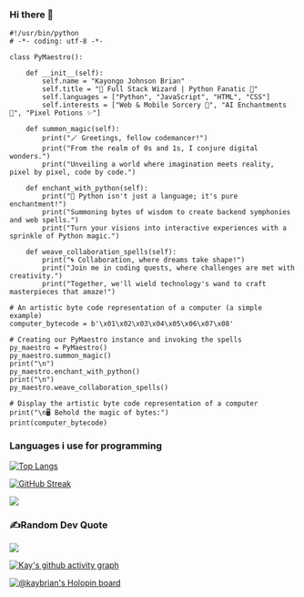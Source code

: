 ### Hi there 👋

```
#!/usr/bin/python
# -*- coding: utf-8 -*-

class PyMaestro():

    def __init__(self):
        self.name = "Kayongo Johnson Brian"
        self.title = "🚀 Full Stack Wizard | Python Fanatic 🐍"
        self.languages = ["Python", "JavaScript", "HTML", "CSS"]
        self.interests = ["Web & Mobile Sorcery 📱", "AI Enchantments 🤖", "Pixel Potions ✨"]

    def summon_magic(self):
        print("🪄 Greetings, fellow codemancer!")
        print("From the realm of 0s and 1s, I conjure digital wonders.")
        print("Unveiling a world where imagination meets reality, pixel by pixel, code by code.")

    def enchant_with_python(self):
        print("🔮 Python isn't just a language; it's pure enchantment!")
        print("Summoning bytes of wisdom to create backend symphonies and web spells.")
        print("Turn your visions into interactive experiences with a sprinkle of Python magic.")

    def weave_collaboration_spells(self):
        print("🌀 Collaboration, where dreams take shape!")
        print("Join me in coding quests, where challenges are met with creativity.")
        print("Together, we'll wield technology's wand to craft masterpieces that amaze!")

# An artistic byte code representation of a computer (a simple example)
computer_bytecode = b'\x01\x02\x03\x04\x05\x06\x07\x08'

# Creating our PyMaestro instance and invoking the spells
py_maestro = PyMaestro()
py_maestro.summon_magic()
print("\n")
py_maestro.enchant_with_python()
print("\n")
py_maestro.weave_collaboration_spells()

# Display the artistic byte code representation of a computer
print("\n🖥️ Behold the magic of bytes:")
print(computer_bytecode)

```
### Languages i use for programming
[![Top Langs](https://github-readme-stats.vercel.app/api/top-langs/?username=kaybrian&layout=compact&langs_count=8)](https://github.com/kaybrian/github-readme-stats)


[![GitHub Streak](https://github-readme-streak-stats.herokuapp.com?user=kaybrian&theme=merko&hide_border=true&date_format=M%20j%5B%2C%20Y%5D)](https://git.io/streak-stats)

<a href="https://github.com/kaybrian/github-readme-stats">
  <img align="center" src="https://github-readme-stats.vercel.app/api?username=kaybrian&theme=dark&show_icons=true&count_private=true" “Kayongo’s GutHub Stats" />
</a>

### ✍️Random Dev Quote
![](https://quotes-github-readme.vercel.app/api?type=horizontal&theme=github_dark)

 [![Kay's github activity graph](https://github-readme-activity-graph.vercel.app/graph?username=kaybrian&bg_color=0d1117&color=708090&line=139ae1&point=ffffff&area=true&hide_border=true)](https://github.com/kaybrian/github-readme-activity-graph)

[![@kaybrian's Holopin board](https://holopin.me/kaybrian)](https://holopin.io/@kaybrian)

